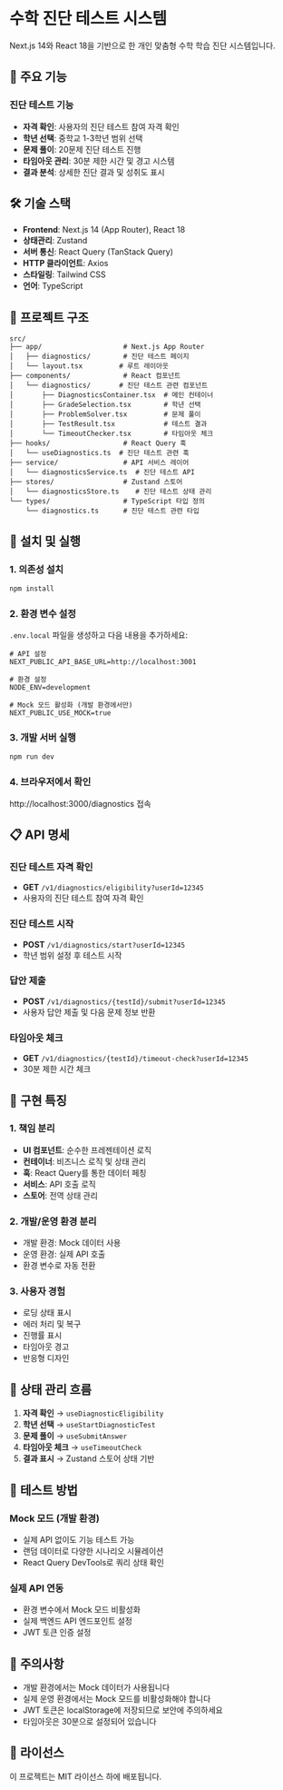 # 수학 진단 테스트 시스템

Next.js 14와 React 18을 기반으로 한 개인 맞춤형 수학 학습 진단 시스템입니다.

## 🚀 주요 기능

### 진단 테스트 기능

- **자격 확인**: 사용자의 진단 테스트 참여 자격 확인
- **학년 선택**: 중학교 1-3학년 범위 선택
- **문제 풀이**: 20문제 진단 테스트 진행
- **타임아웃 관리**: 30분 제한 시간 및 경고 시스템
- **결과 분석**: 상세한 진단 결과 및 성취도 표시

## 🛠️ 기술 스택

- **Frontend**: Next.js 14 (App Router), React 18
- **상태관리**: Zustand
- **서버 통신**: React Query (TanStack Query)
- **HTTP 클라이언트**: Axios
- **스타일링**: Tailwind CSS
- **언어**: TypeScript

## 📁 프로젝트 구조

```
src/
├── app/                    # Next.js App Router
│   ├── diagnostics/        # 진단 테스트 페이지
│   └── layout.tsx         # 루트 레이아웃
├── components/             # React 컴포넌트
│   └── diagnostics/       # 진단 테스트 관련 컴포넌트
│       ├── DiagnosticsContainer.tsx  # 메인 컨테이너
│       ├── GradeSelection.tsx        # 학년 선택
│       ├── ProblemSolver.tsx         # 문제 풀이
│       ├── TestResult.tsx            # 테스트 결과
│       └── TimeoutChecker.tsx        # 타임아웃 체크
├── hooks/                  # React Query 훅
│   └── useDiagnostics.ts  # 진단 테스트 관련 훅
├── service/                # API 서비스 레이어
│   └── diagnosticsService.ts  # 진단 테스트 API
├── stores/                 # Zustand 스토어
│   └── diagnosticsStore.ts    # 진단 테스트 상태 관리
└── types/                  # TypeScript 타입 정의
    └── diagnostics.ts      # 진단 테스트 관련 타입
```

## 🔧 설치 및 실행

### 1. 의존성 설치

```bash
npm install
```

### 2. 환경 변수 설정

`.env.local` 파일을 생성하고 다음 내용을 추가하세요:

```env
# API 설정
NEXT_PUBLIC_API_BASE_URL=http://localhost:3001

# 환경 설정
NODE_ENV=development

# Mock 모드 활성화 (개발 환경에서만)
NEXT_PUBLIC_USE_MOCK=true
```

### 3. 개발 서버 실행

```bash
npm run dev
```

### 4. 브라우저에서 확인

http://localhost:3000/diagnostics 접속

## 📋 API 명세

### 진단 테스트 자격 확인

- **GET** `/v1/diagnostics/eligibility?userId=12345`
- 사용자의 진단 테스트 참여 자격 확인

### 진단 테스트 시작

- **POST** `/v1/diagnostics/start?userId=12345`
- 학년 범위 설정 후 테스트 시작

### 답안 제출

- **POST** `/v1/diagnostics/{testId}/submit?userId=12345`
- 사용자 답안 제출 및 다음 문제 정보 반환

### 타임아웃 체크

- **GET** `/v1/diagnostics/{testId}/timeout-check?userId=12345`
- 30분 제한 시간 체크

## 🎯 구현 특징

### 1. 책임 분리

- **UI 컴포넌트**: 순수한 프레젠테이션 로직
- **컨테이너**: 비즈니스 로직 및 상태 관리
- **훅**: React Query를 통한 데이터 페칭
- **서비스**: API 호출 로직
- **스토어**: 전역 상태 관리

### 2. 개발/운영 환경 분리

- 개발 환경: Mock 데이터 사용
- 운영 환경: 실제 API 호출
- 환경 변수로 자동 전환

### 3. 사용자 경험

- 로딩 상태 표시
- 에러 처리 및 복구
- 진행률 표시
- 타임아웃 경고
- 반응형 디자인

## 🔄 상태 관리 흐름

1. **자격 확인** → `useDiagnosticEligibility`
2. **학년 선택** → `useStartDiagnosticTest`
3. **문제 풀이** → `useSubmitAnswer`
4. **타임아웃 체크** → `useTimeoutCheck`
5. **결과 표시** → Zustand 스토어 상태 기반

## 🧪 테스트 방법

### Mock 모드 (개발 환경)

- 실제 API 없이도 기능 테스트 가능
- 랜덤 데이터로 다양한 시나리오 시뮬레이션
- React Query DevTools로 쿼리 상태 확인

### 실제 API 연동

- 환경 변수에서 Mock 모드 비활성화
- 실제 백엔드 API 엔드포인트 설정
- JWT 토큰 인증 설정

## 🚨 주의사항

- 개발 환경에서는 Mock 데이터가 사용됩니다
- 실제 운영 환경에서는 Mock 모드를 비활성화해야 합니다
- JWT 토큰은 localStorage에 저장되므로 보안에 주의하세요
- 타임아웃은 30분으로 설정되어 있습니다

## 📝 라이선스

이 프로젝트는 MIT 라이선스 하에 배포됩니다.
